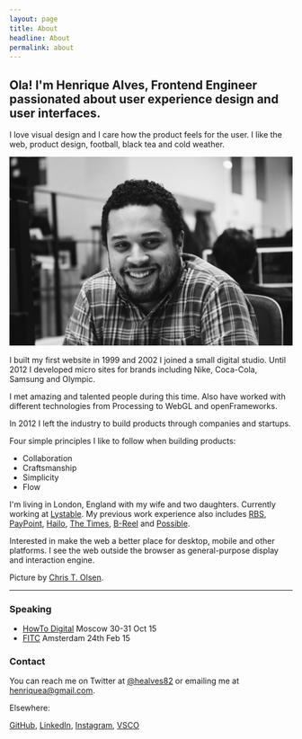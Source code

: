 ```yaml
---
layout: page
title: About
headline: About
permalink: about
---
```


## Ola! I'm Henrique Alves, Frontend Engineer passionated about user experience design and user interfaces.

I love visual design and I care how the product feels for the user. I like the web, product design, football, black tea and cold weather.

![Picture](images/picture.jpg)

I built my first website in 1999 and 2002 I joined a small digital studio. Until 2012 I developed micro sites for brands including Nike, Coca-Cola, Samsung and Olympic.

I met amazing and talented people during this time. Also have worked with different technologies from Processing to WebGL and openFrameworks.

In 2012 I left the industry to build products through companies and startups.

Four simple principles I like to follow when building products:

- Collaboration
- Craftsmanship
- Simplicity
- Flow

I'm living in London, England with my wife and two daughters. Currently working at
[Lystable](http://lystable.com). My previous work experience also includes [RBS](http://www.rbs.co.uk),
[PayPoint](http://paypoint.com), [Hailo](http://hailoapp.com), [The Times](http://www.thetimes.co.uk), [B-Reel](http://b-reel.com) and
[Possible](http://www.possible.com).

Interested in make the web a better place for desktop, mobile and other platforms. I see the web outside the browser as general-purpose display and interaction engine.

Picture by [Chris T. Olsen](https://twitter.com/ctolsen).

---

### Speaking

- [HowTo Digital](http://howtodigital.ru) Moscow 30-31 Oct 15
- [FITC](http://fitc.ca/presentation/breaking-the-workflow/) Amsterdam 24th Feb 15

### Contact

You can reach me on Twitter at [@healves82](http://twitter.com/healves82) or
emailing me at [henriquea@gmail.com](#).

Elsewhere:

[GitHub](http://github.com/henriquea), [LinkedIn](http://linkedin.com/in/healves82), [Instagram](https://www.instagram.com/healves82/), [VSCO](http://vsco.co/healves/)
